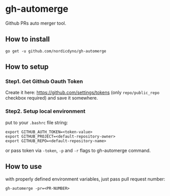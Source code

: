 # gh-automerge

Github PRs auto merger tool.

## How to install

    go get -u github.com/nordicdyno/gh-automerge

## How to setup

### Step1. Get Github Oauth Token

Create it here: https://github.com/settings/tokens (only `repo/public_repo` checkbox required) and save it somewhere.

### Step2. Setup local environment

put to your `.bashrc` file string:

    export GITHUB_AUTH_TOKEN=<token-value>
    export GITHUB_PROJECT=<default-repository-owner>
    export GITHUB_REPO=<default-repository-name>

or pass token via `-token`, `-p` and `-r` flags to gh-automerge command.

## How to use

with properly defined environment variables, just pass pull request number:

    gh-automerge -pr=<PR-NUMBER>
